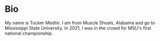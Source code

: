 # Bio

My name is Tucker Medlin. I am from Muscle Shoals, Alabama and go to Mississippi State University. In 2021, I was in the crowd for MSU's first national championship.
